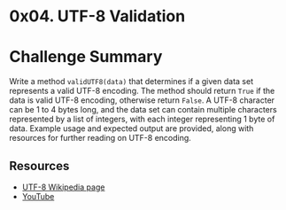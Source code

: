 # 0x04. UTF-8 Validation
# Challenge Summary

Write a method `validUTF8(data)` that determines if a given data set represents a valid UTF-8 encoding. The method should return `True` if the data is valid UTF-8 encoding, otherwise return `False`. A UTF-8 character can be 1 to 4 bytes long, and the data set can contain multiple characters represented by a list of integers, with each integer representing 1 byte of data. Example usage and expected output are provided, along with resources for further reading on UTF-8 encoding.

## Resources
- [UTF-8 Wikipedia page](https://en.wikipedia.org/wiki/UTF-8)
- [YouTube](https://www.youtube.com/watch?v=MijmeoH9LT4)
